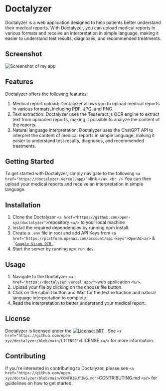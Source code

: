 # Doctalyzer

Doctalyzer is a web application designed to help patients better understand their medical reports. With Doctalyzer, you can upload medical reports in various formats and receive an interpretation in simple language, making it easier to understand test results, diagnoses, and recommended treatments.

## Screenshot

![Screenshot of my app](https://i.imgur.com/podHC32.jpeg)

## Features

Doctalyzer offers the following features:

1. Medical report upload: Doctalyzer allows you to upload medical reports in various formats, including PDF, JPG, and PNG.
2. Text extraction: Doctalyzer uses the Tesseract.js OCR engine to extract text from uploaded reports, making it possible to analyze the content of the reports.
3. Natural language interpretation: Doctalyzer uses the ChatGPT API to interpret the content of medical reports in simple language, making it easier to understand test results, diagnoses, and recommended treatments.

## Getting Started

To get started with Doctalyzer, simply navigate to the following `<a href="https://doctalyzer.vercel.app/">`link `</a>`.
`<br />`
You can then upload your medical reports and receive an interpretation in simple language.

## Installation

1. Clone the Doctalyzer `<a href="https://github.com/open-xyz/doctalyzer">`repository `<a/>` to your local machine
2. Install the required dependencies by running npm install.
3. Create a `.env` file in root and add API Keys from `<a href="https://platform.openai.com/account/api-keys">OpenAI<a/>` & ``<a href="https://console.cloud.google.com/vision/">`Google Vison OCR `<a/>`
4. Start the server by running `npm run dev`.

## Usage

1. Navigate to the Doctalyzer `<a href="https://doctalyzer.vercel.app/">`web application `<a/>`.
2. Upload your file by clicking on the choose file button.
3. Click on the submit button and Wait for the text extraction and natural language interpretation to complete.
4. Read the interpretation to better understand your medical report.

## License

Doctalyzer is licensed under the [![License: MIT](https://badgen.net/github/license/open-xyz/doctalyzer)](https://github.com/open-xyz/doctalyzer/blob/main/LICENSE)
. See `<a href="https://github.com/open-xyz/doctalyzer/blob/main/LICENSE">`LICENSE `<a/>` for more information.

## Contributing

If you're interested in contributing to Doctalyzer, please see `<a href="https://github.com/open-xyz/doctalyzer/blob/main/CONTRIBUTING.md">`CONTRIBUTING.md `<a/>` for guidelines on how to get started.
